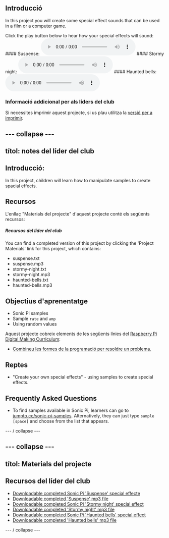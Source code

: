 ## Introducció

In this project you will create some special effect sounds that can be used in a film or a computer game.

<div id="audio-preview" class="pdf-hidden">
  Click the play button below to hear how your special effects will sound: #### Suspense: <audio controls preload> <source src="resources/suspense.mp3" type="audio/mpeg"> Your browser does not support the <code>audio</code> element. </audio> #### Stormy night: <audio controls preload> <source src="resources/stormy-night.mp3" type="audio/mpeg"> Your browser does not support the <code>audio</code> element. </audio> #### Haunted bells: <audio controls preload> <source src="resources/haunted-bells.mp3" type="audio/mpeg"> Your browser does not support the <code>audio</code> element. </audio>
</div>

### Informació addicional per als líders del club

Si necessites imprimir aquest projecte, si us plau utilitza la [versió per a imprimir](https://projects.raspberrypi.org/en/projects/special-effects/print).

## \--- collapse \---

## títol: notes del líder del club

## Introducció:

In this project, children will learn how to manipulate samples to create spacial effects.

## Recursos

L'enllaç "Materials del projecte" d'aquest projecte conté els següents recursos:

##### Recursos del líder del club

You can find a completed version of this project by clicking the 'Project Materials' link for this project, which contains:

* suspense.txt
* suspense.mp3
* stormy-night.txt
* stormy-night.mp3
* haunted-bells.txt
* haunted-bells.mp3

## Objectius d'aprenentatge

* Sonic Pi samples
* Sample `rate` and `amp`
* Using random values

Aquest projecte cobreix elements de les següents línies del [Raspberry Pi Digital Making Curriculum](http://rpf.io/curriculum):

* [Combineu les formes de la programació per resoldre un problema.](https://www.raspberrypi.org/curriculum/programming/builder)

## Reptes

* "Create your own special effects" - using samples to create special effects.

## Frequently Asked Questions

* To find samples available in Sonic Pi, learners can go to [jumpto.cc/sonic-pi-samples](http://jumpto.cc/sonic-pi-samples). Alternatively, they can just type `sample [space]` and choose from the list that appears.

\--- / collapse \---

## \--- collapse \---

## títol: Materials del projecte

## Recursos del líder del club

* [Downloadable completed Sonic Pi 'Suspense' special effecte](resources/suspense.txt)
* [Downloadable completed 'Suspense' mp3 file](resources/suspense.mp3)
* [Downloadable completed Sonic Pi 'Stormy night' special effect](resources/stormy-night.txt)
* [Downloadable completed 'Stormy night' mp3 file](resources/stormy-night.mp3)
* [Downloadable completed Sonic Pi 'Haunted bells' special effect](resources/haunted-bells.txt)
* [Downloadable completed 'Haunted bells' mp3 file](resources/haunted-bells.mp3)

\--- / collapse \---